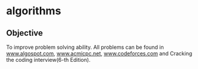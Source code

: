 algorithms
====

Objective
---------

To improve problem solving ability.
All problems can be found in www.algospot.com, www.acmicpc.net, www.codeforces.com and Cracking the coding interview(6-th Edition).
